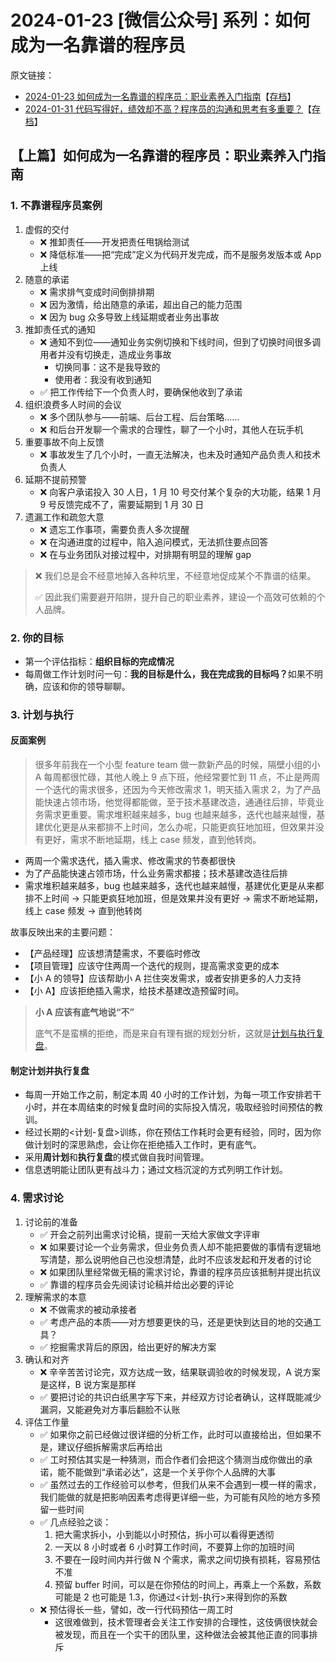 # 2024-01-23 \[微信公众号\] 系列：如何成为一名靠谱的程序员

原文链接：

* [2024-01-23 如何成为一名靠谱的程序员：职业素养入门指南](https://mp.weixin.qq.com/s/7uyA8bFr8FZTRGlN38tdHg)【[存档](https://web.archive.org/web/20240211090532/https://mp.weixin.qq.com/s/7uyA8bFr8FZTRGlN38tdHg)】
* [2024-01-31 代码写得好，绩效却不高？程序员的沟通和思考有多重要？](https://mp.weixin.qq.com/s/MLmrJfX3xNUH_wRfWF77eQ)【[存档](https://web.archive.org/web/20240211090334/https://mp.weixin.qq.com/s/MLmrJfX3xNUH_wRfWF77eQ)】

## 【上篇】如何成为一名靠谱的程序员：职业素养入门指南

### 1. 不靠谱程序员案例

1. 虚假的交付
    * ❌ 推卸责任——开发把责任甩锅给测试
    * ❌ 降低标准——把“完成”定义为代码开发完成，而不是服务发版本或 App 上线
2. 随意的承诺
    * ❌ 需求排气变成时间倒排排期
    * ❌ 因为激情，给出随意的承诺，超出自己的能力范围
    * ❌ 因为 bug 众多导致上线延期或者业务出事故
3. 推卸责任式的通知
    * ❌ 通知不到位——通知业务实例切换和下线时间，但到了切换时间很多调用者并没有切换走，造成业务事故
        * 切换同事：这不是我导致的
        * 使用者：我没有收到通知
    * ✅ 把工作传给下一个负责人时，要确保他收到了承诺
4. 组织浪费多人时间的会议
    * ❌ 多个团队参与——前端、后台工程、后台策略……
    * ❌ 和后台开发聊一个需求的合理性，聊了一个小时，其他人在玩手机
5. 重要事故不向上反馈
    * ❌ 事故发生了几个小时，一直无法解决，也未及时通知产品负责人和技术负责人
6. 延期不提前预警
    * ❌ 向客户承诺投入 30 人日，1 月 10 号交付某个复杂的大功能，结果 1 月 9 号反馈完成不了，需要延期到 1 月 30 日
7. 遗漏工作和疏忽大意
    * ❌ 遗忘工作事项，需要负责人多次提醒
    * ❌ 在沟通进度的过程中，陷入追问模式，无法抓住要点回答
    * ❌ 在与业务团队对接过程中，对排期有明显的理解 gap

> ❌ 我们总是会不经意地掉入各种坑里，不经意地促成某个不靠谱的结果。
>
> ✅ 因此我们需要避开陷阱，提升自己的职业素养，建设一个高效可依赖的个人品牌。

### 2. 你的目标

* 第一个评估指标：<b>组织目标的完成情况</b>
* 每周做工作计划时问一句：<b>我的目标是什么，我在完成我的目标吗？</b>如果不明确，应该和你的领导聊聊。

### 3. 计划与执行

#### 反面案例

> 很多年前我在一个小型 feature team 做一款新产品的时候，隔壁小组的小 A 每周都很忙碌，其他人晚上 9 点下班，他经常要忙到 11 点，不止是两周一个迭代的需求很多，还因为今天修改需求 1，明天插入需求 2，为了产品能快速占领市场，他觉得都能做，至于技术基建改造，通通往后排，毕竟业务需求更重要。需求堆积越来越多，bug 也越来越多，迭代也越来越慢，基建优化更是从来都排不上时间，怎么办呢，只能更疯狂地加班，但效果并没有更好，需求不断地延期，线上 case 频发，直到他转岗。

* 两周一个需求迭代，插入需求、修改需求的节奏都很快
* 为了产品能快速占领市场，什么业务需求都接；技术基建改造往后排
* 需求堆积越来越多，bug 也越来越多，迭代也越来越慢，基建优化更是从来都排不上时间 → 只能更疯狂地加班，但是效果并没有更好 → 需求不断地延期，线上 case 频发 → 直到他转岗

故事反映出来的主要问题：

* 【产品经理】应该想清楚需求，不要临时修改
* 【项目管理】应该守住两周一个迭代的规则，提高需求变更的成本
* 【小 A 的领导】应该帮助小 A 拦住突发需求，或者安排更多的人力支持
* 【小 A】应该拒绝插入需求，给技术基建改造预留时间。

> **小 A 应该有底气地说“不”**
>
> 底气不是蛮横的拒绝，而是来自有理有据的规划分析，这就是[计划与执行复盘](#制定计划并执行复盘)。

#### 制定计划并执行复盘

* 每周一开始工作之前，制定本周 40 小时的工作计划，为每一项工作安排若干小时，并在本周结束的时候复盘时间的实际投入情况，吸取经验时间预估的教训。
* 经过长期的<计划-复盘>训练，你在预估工作耗时会更有经验，同时，因为你做计划时的深思熟虑，会让你在拒绝插入工作时，更有底气。
* 采用**周计划**和**执行复盘**的模式做自我时间管理。
* 信息透明能让团队更有战斗力；通过文档沉淀的方式列明工作计划。

### 4. 需求讨论

1. 讨论前的准备
    * ✅ 开会之前列出需求讨论稿，提前一天给大家做文字评审
    * ❌ 如果要讨论一个业务需求，但业务负责人却不能把要做的事情有逻辑地写清楚，那么说明他自己也没想清楚，此时不应该发起和开发者的讨论
    * ❌ 如果团队里经常做无稿的需求讨论，靠谱的程序员应该抵制并提出抗议
    * ✅ 靠谱的程序员会先阅读讨论稿并给出必要的评论
2. 理解需求的本意
    * ❌ 不做需求的被动承接者
    * ✅ 考虑产品的本质——对方想要更快的马，还是更快到达目的地的交通工具？
    * ✅ 挖掘需求背后的原因，给出更好的解决方案
3. 确认和对齐
    * ❌ 辛辛苦苦讨论完，双方达成一致，结果联调验收的时候发现，A 说方案是这样，B 说方案是那样
    * ✅ 要把讨论的共识白纸黑字写下来，并经双方讨论者确认，这样既能减少漏洞，又能避免对方事后翻脸不认账
4. 评估工作量
    * ✅ 如果你之前已经做过很详细的分析工作，此时可以直接给出，但如果不是，建议仔细拆解需求后再给出
    * ✅ 工时预估其实是一种猜测，而合作者们会把这个猜测当成你做出的承诺，能不能做到“承诺必达”，这是一个关乎你个人品牌的大事
    * ✅ 虽然过去的工作经验可以参考，但我们从来不会遇到一模一样的需求，我们能做的就是把影响因素考虑得更详细一些，为可能有风险的地方多预留一些时间
    * ✅ 几点经验之谈：
        1. 把大需求拆小，小到能以小时预估，拆小可以看得更透彻
        2. 一天以 8 小时或者 6 小时算工作时间，不要算上你的加班时间
        3. 不要在一段时间内并行做 N 个需求，需求之间切换有损耗，容易预估不准
        4. 预留 buffer 时间，可以是在你预估的时间上，再乘上一个系数，系数可能是 2 也可能是 1.3，你通过<计划-执行>来得到你的系数
    * ❌ 预估得长一些，譬如，改一行代码预估一周工时
        * 这很难做到，技术管理者会关注工作安排的合理性，这伎俩很快就会被发现，而且在一个实干的团队里，这种做法会被其他正直的同事排斥